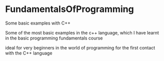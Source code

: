 # FundamentalsOfProgramming

Some basic examples with C++

Some of the most basic examples in the c++ language, which I have learnt in the basic programming fundamentals course

ideal for very beginners in the world of programming for the first contact with the C++ language
